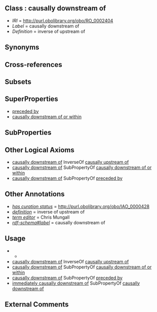 
## Class : causally downstream of

 * *IRI* = http://purl.obolibrary.org/obo/RO_0002404
 * *Label* = causally downstream of
 * *Definition* = inverse of upstream of

## Synonyms


## Cross-references


## Subsets


## SuperProperties

 * [preceded by](../../BFO/62/BFO_0000062.md)
 * [causally downstream of or within](../../RO/27/RO_0002427.md)

## SubProperties


## Other Logical Axioms

 * [causally downstream of](../../RO/04/RO_0002404.md) InverseOf [causally upstream of](../../RO/11/RO_0002411.md)
 * [causally downstream of](../../RO/04/RO_0002404.md) SubPropertyOf [causally downstream of or within](../../RO/27/RO_0002427.md)
 * [causally downstream of](../../RO/04/RO_0002404.md) SubPropertyOf [preceded by](../../BFO/62/BFO_0000062.md)

## Other Annotations

 * *[has curation status](../../IAO/14/IAO_0000114.md)* = http://purl.obolibrary.org/obo/IAO_0000428
 * *[definition](../../IAO/15/IAO_0000115.md)* = inverse of upstream of
 * *[term editor](../../IAO/17/IAO_0000117.md)* = Chris Mungall
 * *[rdf-schema#label](../../el/rdf-schema#label.md)* = causally downstream of

## Usage

 * -
 * [causally downstream of](../../RO/04/RO_0002404.md) InverseOf [causally upstream of](../../RO/11/RO_0002411.md)
 * [causally downstream of](../../RO/04/RO_0002404.md) SubPropertyOf [causally downstream of or within](../../RO/27/RO_0002427.md)
 * [causally downstream of](../../RO/04/RO_0002404.md) SubPropertyOf [preceded by](../../BFO/62/BFO_0000062.md)
 * [immediately causally downstream of](../../RO/05/RO_0002405.md) SubPropertyOf [causally downstream of](../../RO/04/RO_0002404.md)

## External Comments


